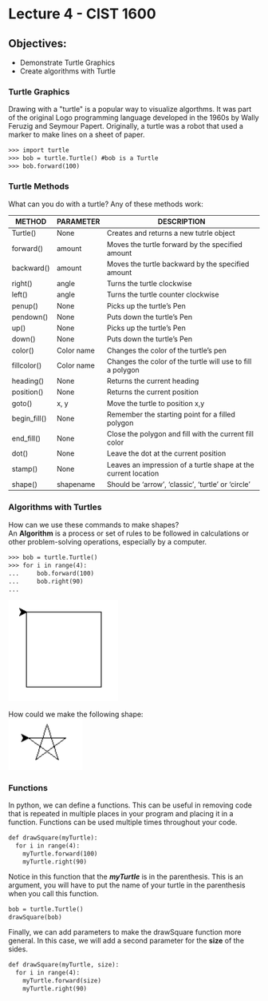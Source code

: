 # Lecture 4 - CIST 1600
## Objectives:
- Demonstrate Turtle Graphics
- Create algorithms with Turtle

### Turtle Graphics
Drawing with a "turtle" is a popular way to visualize algorthms. It was part of the original Logo programming language developed in the 1960s by Wally Feruzig and Seymour Papert. Originally, a turtle was a robot that used a marker to make lines on a sheet of paper.

```
>>> import turtle
>>> bob = turtle.Turtle() #bob is a Turtle
>>> bob.forward(100)
```

### Turtle Methods
What can you do with a turtle? Any of these methods work:

| METHOD |PARAMETER |	DESCRIPTION |
| --- | --- | --- |
|Turtle()	| None | Creates and returns a new tutrle object|
|forward() |	amount | Moves the turtle forward by the specified amount|
|backward() | amount | Moves the turtle backward by the specified amount|
|right() |	angle |	Turns the turtle clockwise|
|left() |	angle |	Turns the turtle counter clockwise|
|penup() |	None |	Picks up the turtle’s Pen|
|pendown() |	None |	Puts down the turtle’s Pen|
|up() |	None |	Picks up the turtle’s Pen|
|down() |	None |	Puts down the turtle’s Pen|
|color() |	Color name |	Changes the color of the turtle’s pen|
|fillcolor() |	Color name |	Changes the color of the turtle will use to fill a polygon|
|heading() |	None |	Returns the current heading|
|position() |	None |	Returns the current position|
|goto()	| x, y |	Move the turtle to position x,y|
|begin_fill() |	None |	Remember the starting point for a filled polygon|
|end_fill() |	None |	Close the polygon and fill with the current fill color|
|dot() |	None |	Leave the dot at the current position|
|stamp() |	None |	Leaves an impression of a turtle shape at the current location|
|shape() |	shapename |	Should be ‘arrow’, ‘classic’, ‘turtle’ or ‘circle’|

### Algorithms with Turtles
How can we use these commands to make shapes?  
An **Algorithm** is a process or set of rules to be followed in calculations or other problem-solving operations, especially by a computer.

```
>>> bob = turtle.Turtle()
>>> for i in range(4):
...     bob.forward(100)
...     bob.right(90)
...
```
![Square Turtle](square.PNG)

How could we make the following shape:  
![Star Turtle](star.PNG)

### Functions
In python, we can define a functions. This can be useful in removing code that is repeated in multiple places in your program and placing it in a function. Functions can be used multiple times throughout your code.

```
def drawSquare(myTurtle):
  for i in range(4):
    myTurtle.forward(100)
    myTurtle.right(90)
```
Notice in this function that the ***myTurtle*** is in the parenthesis. This is an argument, you will have to put the name of your turtle in the parenthesis when you call this function.
```
bob = turtle.Turtle()
drawSquare(bob)
```

Finally, we can add parameters to make the drawSquare function more general. In this case, we will add a second parameter for the **size** of the sides.
```
def drawSquare(myTurtle, size):
  for i in range(4):
    myTurtle.forward(size)
    myTurtle.right(90)
```
